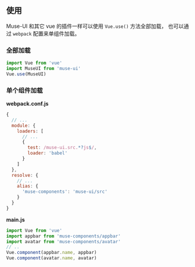 ## 使用

Muse-UI 和其它 vue 的插件一样可以使用 `Vue.use()` 方法全部加载， 也可以通过 `webpack` 配置来单组件加载。

### 全部加载

```javascript
import Vue from 'vue'
import MuseUI from 'muse-ui'
Vue.use(MuseUI)
```


### 单个组件加载

**webpack.conf.js**

```javascript
{
  // ...
  module: {
    loaders: [
      // ...
      {
        test: /muse-ui.src.*?js$/,
        loader: 'babel'
      }
    ]
  },
  resolve: {
    // ...
    alias: {
      'muse-components': 'muse-ui/src'
    }
  }
}
```

**main.js**

```javascript
import Vue from 'vue'
import appbar from 'muse-components/appbar'
import avatar from 'muse-components/avatar'
// ..
Vue.component(appbar.name, appbar)
Vue.component(avatar.name, avatar)
```
